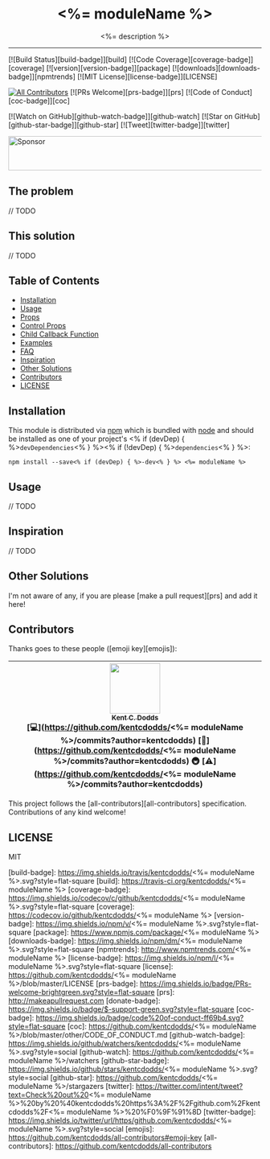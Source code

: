 <div align="center">
<h1><%= moduleName %></h1>

<p><%= description %></p>
</div>

<hr />

[![Build Status][build-badge]][build]
[![Code Coverage][coverage-badge]][coverage]
[![version][version-badge]][package]
[![downloads][downloads-badge]][npmtrends]
[![MIT License][license-badge]][LICENSE]

[![All Contributors](https://img.shields.io/badge/all_contributors-1-orange.svg?style=flat-square)](#contributors)
[![PRs Welcome][prs-badge]][prs]
[![Code of Conduct][coc-badge]][coc]

[![Watch on GitHub][github-watch-badge]][github-watch]
[![Star on GitHub][github-star-badge]][github-star]
[![Tweet][twitter-badge]][twitter]

<a href="https://app.codesponsor.io/link/PKGFLnhDiFvsUA5P4kAXfiPs/kentcdodds/<%= moduleName %>" rel="nofollow"><img src="https://app.codesponsor.io/embed/PKGFLnhDiFvsUA5P4kAXfiPs/kentcdodds/<%= moduleName %>.svg" style="width: 888px; height: 68px;" alt="Sponsor" /></a>

## The problem

// TODO

## This solution

// TODO

## Table of Contents

<!-- START doctoc generated TOC please keep comment here to allow auto update -->
<!-- DON'T EDIT THIS SECTION. It'll update automatically -->

- [Installation](#installation)
- [Usage](#usage)
- [Props](#props)
- [Control Props](#control-props)
- [Child Callback Function](#child-callback-function)
- [Examples](#examples)
- [FAQ](#faq)
- [Inspiration](#inspiration)
- [Other Solutions](#other-solutions)
- [Contributors](#contributors)
- [LICENSE](#license)

<!-- END doctoc generated TOC please keep comment here to allow auto update -->

## Installation

This module is distributed via [npm][npm] which is bundled with [node][node] and
should be installed as one of your project's <% if (devDep) { %>`devDependencies`<% } %><% if (!devDep) { %>`dependencies`<% } %>:

```
npm install --save<% if (devDep) { %>-dev<% } %> <%= moduleName %>
```

## Usage

// TODO

## Inspiration

// TODO

## Other Solutions

I'm not aware of any, if you are please [make a pull request][prs] and add it
here!

## Contributors

Thanks goes to these people ([emoji key][emojis]):

<!-- ALL-CONTRIBUTORS-LIST:START - Do not remove or modify this section -->
| [<img src="https://avatars.githubusercontent.com/u/1500684?v=3" width="100px;"/><br /><sub>Kent C. Dodds</sub>](https://kentcdodds.com)<br />[💻](https://github.com/kentcdodds/<%= moduleName %>/commits?author=kentcdodds) [📖](https://github.com/kentcdodds/<%= moduleName %>/commits?author=kentcdodds) 🚇 [⚠️](https://github.com/kentcdodds/<%= moduleName %>/commits?author=kentcdodds) |
| :---: |
<!-- ALL-CONTRIBUTORS-LIST:END -->

This project follows the [all-contributors][all-contributors] specification.
Contributions of any kind welcome!

## LICENSE

MIT

[npm]: https://www.npmjs.com/
[node]: https://nodejs.org
[build-badge]: https://img.shields.io/travis/kentcdodds/<%= moduleName %>.svg?style=flat-square
[build]: https://travis-ci.org/kentcdodds/<%= moduleName %>
[coverage-badge]: https://img.shields.io/codecov/c/github/kentcdodds/<%= moduleName %>.svg?style=flat-square
[coverage]: https://codecov.io/github/kentcdodds/<%= moduleName %>
[version-badge]: https://img.shields.io/npm/v/<%= moduleName %>.svg?style=flat-square
[package]: https://www.npmjs.com/package/<%= moduleName %>
[downloads-badge]: https://img.shields.io/npm/dm/<%= moduleName %>.svg?style=flat-square
[npmtrends]: http://www.npmtrends.com/<%= moduleName %>
[license-badge]: https://img.shields.io/npm/l/<%= moduleName %>.svg?style=flat-square
[license]: https://github.com/kentcdodds/<%= moduleName %>/blob/master/LICENSE
[prs-badge]: https://img.shields.io/badge/PRs-welcome-brightgreen.svg?style=flat-square
[prs]: http://makeapullrequest.com
[donate-badge]: https://img.shields.io/badge/$-support-green.svg?style=flat-square
[coc-badge]: https://img.shields.io/badge/code%20of-conduct-ff69b4.svg?style=flat-square
[coc]: https://github.com/kentcdodds/<%= moduleName %>/blob/master/other/CODE_OF_CONDUCT.md
[github-watch-badge]: https://img.shields.io/github/watchers/kentcdodds/<%= moduleName %>.svg?style=social
[github-watch]: https://github.com/kentcdodds/<%= moduleName %>/watchers
[github-star-badge]: https://img.shields.io/github/stars/kentcdodds/<%= moduleName %>.svg?style=social
[github-star]: https://github.com/kentcdodds/<%= moduleName %>/stargazers
[twitter]: https://twitter.com/intent/tweet?text=Check%20out%20<%= moduleName %>%20by%20%40kentcdodds%20https%3A%2F%2Fgithub.com%2Fkentcdodds%2F<%= moduleName %>%20%F0%9F%91%8D
[twitter-badge]: https://img.shields.io/twitter/url/https/github.com/kentcdodds/<%= moduleName %>.svg?style=social
[emojis]: https://github.com/kentcdodds/all-contributors#emoji-key
[all-contributors]: https://github.com/kentcdodds/all-contributors
